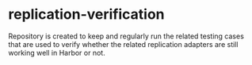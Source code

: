 # replication-verification
Repository is created to keep and regularly run the related testing cases that are used to verify whether the related replication adapters are still working well in Harbor or not.
